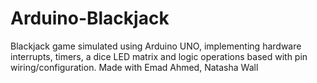 # Arduino-Blackjack
Blackjack game simulated using Arduino UNO, implementing hardware interrupts, timers, a dice LED matrix and 
logic operations based with pin wiring/configuration. Made with Emad Ahmed, Natasha Wall
